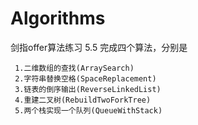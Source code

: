 # Algorithms
剑指offer算法练习
  5.5  完成四个算法，分别是
  
     1.二维数组的查找(ArraySearch)
     2.字符串替换空格(SpaceReplacement)
     3.链表的倒序输出(ReverseLinkedList)
     4.重建二叉树(RebuildTwoForkTree)
     5.两个栈实现一个队列(QueueWithStack)
